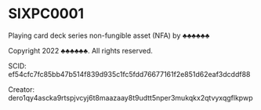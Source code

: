 # SIXPC0001
Playing card deck series non-fungible asset (NFA) by ♣♣♣♣♣♣

Copyright 2022 ♣♣♣♣♣♣. All rights reserved.

SCID: ef54cfc7fc85bb47b514f839d935c1fc5fdd76677161f2e851d62eaf3dcddf88

Creator: dero1qy4ascka9rtspjvcyj6t8maazaay8t9udtt5nper3mukqkx2qtvyxqgflkpwp
